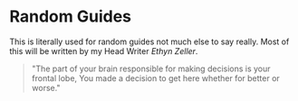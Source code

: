 # Random Guides
This is literally used for random guides not much else to say really.
Most of this will be written by my Head Writer _Ethyn Zeller_.
> "The part of your brain responsible for making decisions is your frontal lobe, You made a decision to get here whether for better or worse."
